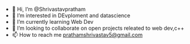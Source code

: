 - 👋 Hi, I’m @Shrivastavpratham
- 👀 I’m interested in DEvploment and datascience
- 🌱 I’m currently learning Web Dev
- 💞️ I’m looking to collaborate on open projects releated to web dev,c++
- 📫 How to reach me prathamshrivastav5@gmail.com

<!---
Shrivastavpratham/Shrivastavpratham is a ✨ special ✨ repository because its `README.md` (this file) appears on your GitHub profile.
You can click the Preview link to take a look at your changes.
--->
